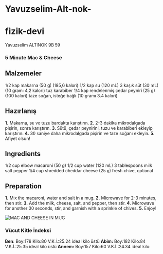 # Yavuzselim-Alt-nok-
# fizik-devi
Yavuzselim ALTINOK 9B 59

### 5 Minute Mac & Cheese

## Malzemeler
1/2 kap makarna (50 g) (185,6 kalori)
1/2 kap su (120 mL)
3 kaşık süt (30 mL) (10 gramı 4,2 kalori)
tuz
karabiber
1/4 kap rendelenmiş çedar peyniri (25 g) (100 kalori)
taze soğan, isteğe bağlı (10 gramı 3.4 kalori)

## Hazırlanış
**1.** Makarna, su ve tuzu bardakta karıştırın.
**2.** 2-3 dakika mikrodalgada pişirin, sonra karıştırın.
**3.** Sütü, çedar peynirini, tuzu ve karabiberi ekleyip karıştırın.
**4.** 30 saniye daha mikrodalgada pişirin ve taze soğanı ekleyin.
**5.** Afiyet olsun!

## Ingredients
1/2 cup elbow macaroni (50 g)
1/2 cup water (120 mL)
3 tablespoons milk
salt
pepper
1/4 cup shredded cheddar cheese (25 g)
fresh chive, optional

## Preparation
**1.** Mix the macaroni, water and salt in a mug.
**2.** Microwave for 2-3 minutes, then stir.
**3.** Add the milk, cheese, salt, and pepper, then stir.
**4.** Microwave for another 30 seconds, stir, and garnish with a sprinkle of chives.
**5.** Enjoy!

![MAC AND CHEESE IN MUG](https://encrypted-tbn0.gstatic.com/images?q=tbn%3AANd9GcTSDiiGe_kKbV1yKSG4R4-LlHDS0FKTEByt2P9CM6D01SuBDJOh&usqp=CAU)


### Vücut Kitle İndeksi
**Ben:** Boy:178 Kilo:80  V.K.İ.:25.24 ideal kilo üstü
**Abim:** Boy:182 Kilo:84  V.K.İ.:25.35 ideal kilo üstü
**Annem:** Boy:157 Kilo:60  V.K.İ.:24.34 ideal kilo
